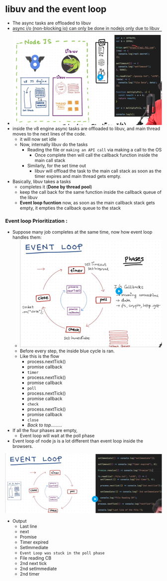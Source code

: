 # libuv and the event loop

- The async tasks are offloaded to libuv
- async i/o (non-blocking io) can only be done in nodejs only due to libuv
- ![alt text](image.png)
- inside the v8 engine async tasks are offloaded to libuv, and main thread moves to the next lines of the code.
  - it will now set idle 
  - Now, internally libuv do the tasks
    - Reading the file or `making an API call` via making a call to the OS
      - Once complete then will call the callback function inside the main call stack
    - Similarly, for the set time out
      - libuv will offload the task to the main call stack as soon as the timer expires and main thread gets empty.
- Basically, libuv takes a tasks 
  - completes it (**Done by thread pool**)
  - keep the call back for the same function inside the callback queue of the libuv
  - **Event loop fucntion** now, as soon as the main callback stack gets empty, it empties the callback queue to the stack


### Event loop Prioritization :
- Suppose many job completes at the same time, now how event loop handles them:
  - ![alt text](image-1.png)
  - Before every step, the inside blue cycle is ran.
  - Like this is the flow
    - process.nextTick()
    - promise callback
    - `timer`
    - process.nextTick()
    - promise callback
    - `poll`
    - process.nextTick()
    - promise callback
    - `check`
    - process.nextTick()
    - promise callback
    - `close`
    - *Back to top.........* 
- If all the four phases are empty,
  - Event loop will wait at the poll phase
- Event loop of node js is a lot different than event loop inside the browsers.

![alt text](image-2.png)
- Output
  - Last line
  - next
  - Promise
  - Timer expired
  - SetImmediate
  - `Event Loop was stuck in the poll phase`
  - File reading CB
  - 2nd next tick
  - 2nd setImmediate
  - 2nd timer

